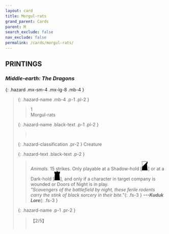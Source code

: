 ```yaml
---
layout: card
title: Morgul-rats
grand_parent: Cards
parent: M
search_exclude: false
nav_exclude: false
permalink: /cards/morgul-rats/
---
```


## PRINTINGS


### _Middle-earth: The Dragons_

{: .hazard .mx-sm-4 .mx-lg-8 .mb-4 }
> {: .hazard-name .mb-4 .p-1 .pl-2 }
> > <div class="hazard-mp">1</div>
> > <div class="card-name">Morgul-rats</div>
>
> {: .hazard-name .black-text .p-1 .pl-2 }
> > &nbsp;
>
> {: .hazard-classification .pr-2 }
> Creature
>
> {: .hazard-text .black-text .p-2 }
> > _Animals._ 15 strikes. Only playable at a Shadow-hold \[![](/assets/images/shadow-hold.svg)] or at a Dark-hold \[![](/assets/images/dark-hold.svg)], and only if a character in target company is wounded or Doors of Night is in play. <br>_"Scavengers of the battlefield by night, these ferile rodents carry the stink of black sorcery in their bite."_{: .fs-3 } ***---&#65279;Kuduk Lore***{: .fs-3 } 
>
> {: .hazard-name .p-1 .pr-2 }
> > <div class="card-shield">【2/5】</div>
> > <div class="card-corruption">&nbsp;</div>
